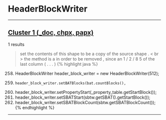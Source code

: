 # HeaderBlockWriter

***

## [Cluster 1 (_doc, chpx, papx)](./1)
1 results
> set the contents of this shape to be a copy of the source shape . < br > the method is a in order to be removed , since an 1 / 2 / 8 5 of the last column ( . . . ) 
{% highlight java %}
258. HeaderBlockWriter header_block_writer = new HeaderBlockWriter(512);
260.     header_block_writer.setBATBlocks(bat.countBlocks(),
264. header_block_writer.setPropertyStart(_property_table.getStartBlock());
267. header_block_writer.setSBATStart(sbtw.getSBAT().getStartBlock());
270. header_block_writer.setSBATBlockCount(sbtw.getSBATBlockCount());
{% endhighlight %}

***

